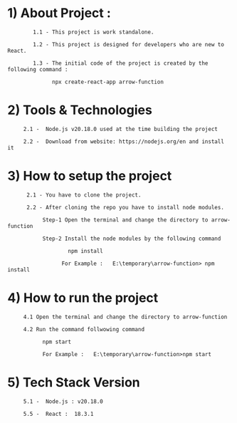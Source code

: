 
#      1) About Project :
      
            1.1 - This project is work standalone.
         
            1.2 - This project is designed for developers who are new to React.
         
            1.3 - The initial code of the project is created by the following command :
      
                  npx create-react-app arrow-function


#      2) Tools & Technologies

         2.1 -  Node.js v20.18.0 used at the time building the project
      
         2.2 -  Download from website: https://nodejs.org/en and install it

  

           

#      3) How to setup the project

          2.1 - You have to clone the project.
      
          2.2 - After cloning the repo you have to install node modules.
      
               Step-1 Open the terminal and change the directory to arrow-function
      
               Step-2 Install the node modules by the following command
      
                       npm install
      
                     For Example :   E:\temporary\arrow-function> npm install



#      4) How to run the project

         4.1 Open the terminal and change the directory to arrow-function
      
         4.2 Run the command follwowing command
      
               npm start
      
               For Example :   E:\temporary\arrow-function>npm start
   

#      5) Tech Stack Version

         5.1 -  Node.js : v20.18.0
      
         5.5 -  React :  18.3.1
         

